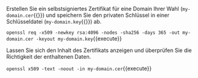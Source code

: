 Erstellen Sie ein selbstsigniertes Zertifikat für eine Domain Ihrer Wahl (`my-domain.cer`{{}}) 
und speichern Sie den privaten Schlüssel in einer Schlüsseldatei (`my-domain.key`{{}}) ab. 

`openssl req -x509 -newkey rsa:4096 -nodes -sha256 -days 365 -out my-domain.cer -keyout my-domain.key`{{execute}}

Lassen Sie sich den Inhalt des Zertifikats anzeigen und überprüfen Sie die Richtigkeit der enthaltenen Daten.

`openssl x509 -text -noout -in my-domain.cer`{{execute}}